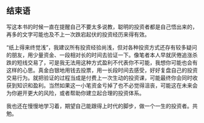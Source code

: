 ## 结束语
写这本书的时候一直在提醒自己不要太多说教，聪明的投资者都是自己悟出来的，再多的文字可能也及不上一次跌宕起伏的投资经历来得有效。

“纸上得来终觉浅”，我建议所有投资经验尚浅，但对各种投资方式还存有较多疑问的朋友，用少量资金、一段相对长的时间去验证一下。像笔者本人早就厌倦追涨杀跌的短线交易了，可是我无法用这种方式盈利不代表你不可能，我想你可能也会有这样的心思。真金白银地用钱去投票，用一长段时间去感受，好好复盘自己的投资交易行为。就把验证的过程当成是付费上一次生动的投资课，可能最终你会同时收获到知识和盈利。当然如果这一小笔资金亏掉了也不必觉得沮丧，可能这在未来会为你避开更大的风险，或者帮助你建立起合理的投资体系。

我也还在慢慢地学习着，期望自己能跟得上时代的脚步，做一个一生的投资者。共勉。
